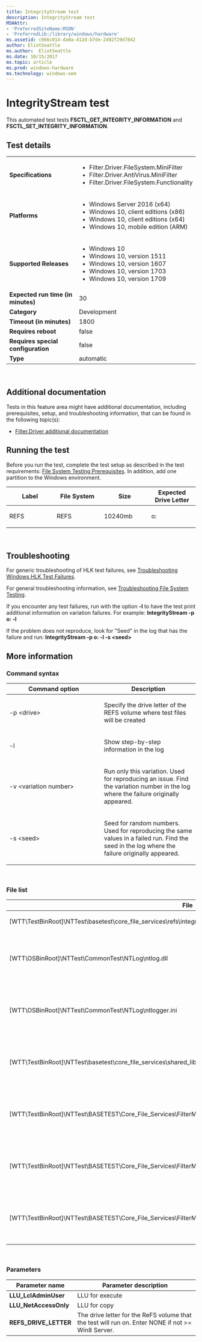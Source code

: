 ```yaml
---
title: IntegrityStream test
description: IntegrityStream test
MSHAttr:
- 'PreferredSiteName:MSDN'
- 'PreferredLib:/library/windows/hardware'
ms.assetid: c066c014-da0a-412d-b7de-2492f29d7842
author: EliotSeattle
ms.author:  EliotSeattle
ms.date: 10/15/2017
ms.topic: article
ms.prod: windows-hardware
ms.technology: windows-oem
---
```


# <span id="p_hlk_test.8cafdc98-1b7a-4b59-8ac7-ca660222777b"></span>IntegrityStream test


This automated test tests **FSCTL\_GET\_INTEGRITY\_INFORMATION** and **FSCTL\_SET\_INTEGRITY\_INFORMATION**.

## Test details
|||
|---|---|
| **Specifications**  | <ul><li>Filter.Driver.FileSystem.MiniFilter</li><li>Filter.Driver.AntiVirus.MiniFilter</li><li>Filter.Driver.FileSystem.Functionality</li></ul> |  
| **Platforms**   | <ul><li>Windows Server 2016 (x64)</li><li>Windows 10, client editions (x86)</li><li>Windows 10, client editions (x64)</li><li>Windows 10, mobile edition (ARM)</li></ul> |
| **Supported Releases** | <ul><li>Windows 10</li><li>Windows 10, version 1511</li><li>Windows 10, version 1607</li><li>Windows 10, version 1703</li><li>Windows 10, version 1709</li></ul> |
|**Expected run time (in minutes)**| 30 |
|**Category**| Development |
|**Timeout (in minutes)**| 1800 |
|**Requires reboot**| false |
|**Requires special configuration**| false |
|**Type**| automatic |

 

## <span id="Additional_documentation"></span><span id="additional_documentation"></span><span id="ADDITIONAL_DOCUMENTATION"></span>Additional documentation


Tests in this feature area might have additional documentation, including prerequisites, setup, and troubleshooting information, that can be found in the following topic(s):

-   [Filter.Driver additional documentation](filter-driver-additional-documentation.md)

## <span id="Running_the_test"></span><span id="running_the_test"></span><span id="RUNNING_THE_TEST"></span>Running the test


Before you run the test, complete the test setup as described in the test requirements: [File System Testing Prerequisites](file-system-testing-prerequisites.md). In addition, add one partition to the Windows environment.

<table>
<colgroup>
<col width="25%" />
<col width="25%" />
<col width="25%" />
<col width="25%" />
</colgroup>
<thead>
<tr class="header">
<th>Label</th>
<th>File System</th>
<th>Size</th>
<th>Expected Drive Letter</th>
</tr>
</thead>
<tbody>
<tr class="odd">
<td><p>REFS</p></td>
<td><p>REFS</p></td>
<td><p>10240mb</p></td>
<td><p>o:</p></td>
</tr>
</tbody>
</table>

 

## <span id="Troubleshooting"></span><span id="troubleshooting"></span><span id="TROUBLESHOOTING"></span>Troubleshooting


For generic troubleshooting of HLK test failures, see [Troubleshooting Windows HLK Test Failures](..\user\troubleshooting-windows-hlk-test-failures.md).

For general troubleshooting information, see [Troubleshooting File System Testing](troubleshooting-file-system-testing.md).

If you encounter any test failures, run with the option **-l** to have the test print additional information on variation failures. For example: **IntegrityStream -p o: -l**

If the problem does not reproduce, look for "Seed" in the log that has the failure and run: **IntegrityStream -p o: -l -s &lt;seed&gt;**

## <span id="More_information"></span><span id="more_information"></span><span id="MORE_INFORMATION"></span>More information


### <span id="Command_syntax"></span><span id="command_syntax"></span><span id="COMMAND_SYNTAX"></span>Command syntax

<table>
<colgroup>
<col width="50%" />
<col width="50%" />
</colgroup>
<thead>
<tr class="header">
<th>Command option</th>
<th>Description</th>
</tr>
</thead>
<tbody>
<tr class="odd">
<td><p>-p &lt;drive&gt;</p></td>
<td><p>Specify the drive letter of the REFS volume where test files will be created</p></td>
</tr>
<tr class="even">
<td><p>-l</p></td>
<td><p>Show step-by-step information in the log</p></td>
</tr>
<tr class="odd">
<td><p>-v &lt;variation number&gt;</p></td>
<td><p>Run only this variation. Used for reproducing an issue. Find the variation number in the log where the failure originally appeared.</p></td>
</tr>
<tr class="even">
<td><p>-s &lt;seed&gt;</p></td>
<td><p>Seed for random numbers. Used for reproducing the same values in a failed run. Find the seed in the log where the failure originally appeared.</p></td>
</tr>
</tbody>
</table>

 

### <span id="File_list"></span><span id="file_list"></span><span id="FILE_LIST"></span>File list

<table>
<colgroup>
<col width="50%" />
<col width="50%" />
</colgroup>
<thead>
<tr class="header">
<th>File</th>
<th>Location</th>
</tr>
</thead>
<tbody>
<tr class="odd">
<td><p>[WTT\TestBinRoot]\NTTest\basetest\core_file_services\refs\integritystream.exe</p></td>
<td><p>\nttest\</p></td>
</tr>
<tr class="even">
<td><p>[WTT\OSBinRoot]\NTTest\CommonTest\NTLog\ntlog.dll</p></td>
<td><p>[This content isn't available yet.]</p></td>
</tr>
<tr class="odd">
<td><p>[WTT\OSBinRoot]\NTTest\CommonTest\NTLog\ntlogger.ini</p></td>
<td><p>[This content isn't available yet.]</p></td>
</tr>
<tr class="even">
<td><p>[WTT\TestBinRoot]\NTTest\basetest\core_file_services\shared_libs\stresslog.dll</p></td>
<td><p>[This content isn't available yet.]</p></td>
</tr>
<tr class="odd">
<td><p>[WTT\TestBinRoot]\NTTest\BASETEST\Core_File_Services\FilterManager\TestSuite\Scripts\FileSystems\IsREFSSupported.vbs</p></td>
<td><p>[This content isn't available yet.]</p></td>
</tr>
<tr class="even">
<td><p>[WTT\TestBinRoot]\NTTest\BASETEST\Core_File_Services\FilterManager\TestSuite\Scripts\FileSystems\IsREFSSupported.vbs</p></td>
<td><p>[This content isn't available yet.]</p></td>
</tr>
<tr class="odd">
<td><p>[WTT\TestBinRoot]\NTTest\BASETEST\Core_File_Services\FilterManager\TestSuite\Scripts\FileSystems\IsREFSSupported.vbs</p></td>
<td><p>[This content isn't available yet.]</p></td>
</tr>
</tbody>
</table>

 

### <span id="Parameters"></span><span id="parameters"></span><span id="PARAMETERS"></span>Parameters

| Parameter name          | Parameter description                                                                                |
|-------------------------|------------------------------------------------------------------------------------------------------|
| **LLU\_LclAdminUser**   | LLU for execute                                                                                      |
| **LLU\_NetAccessOnly**  | LLU for copy                                                                                         |
| **REFS\_DRIVE\_LETTER** | The drive letter for the ReFS volume that the test will run on. Enter NONE if not &gt;= Win8 Server. |

 

 

 







